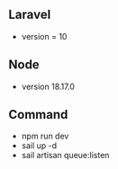 ## Laravel 
* version = 10

## Node
* version 18.17.0

## Command
* npm run dev
* sail up -d
* sail artisan queue:listen 